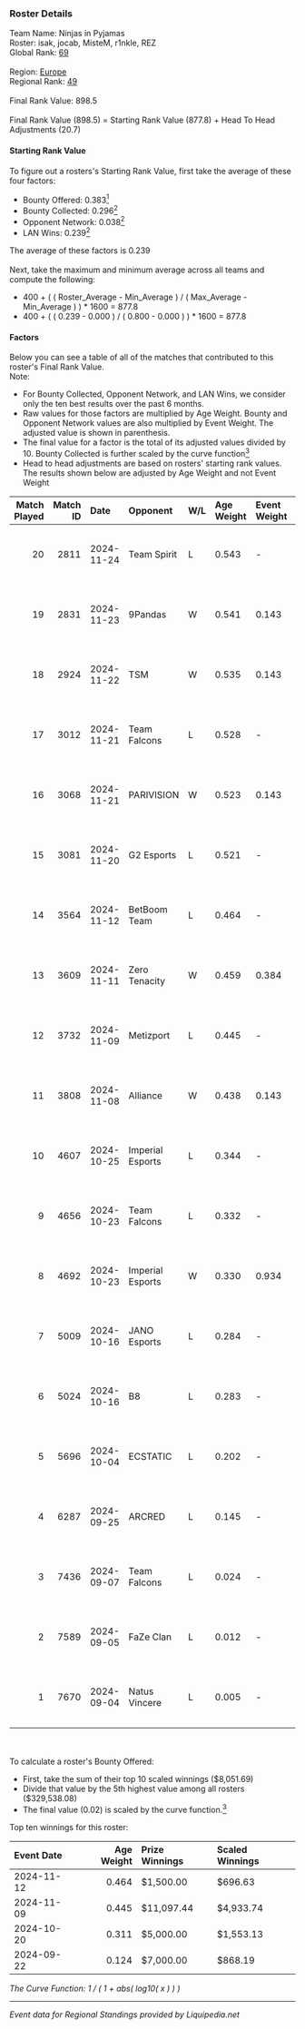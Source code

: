 ### Roster Details<br />
Team Name: Ninjas in Pyjamas<br />
Roster: isak, jocab, MisteM, r1nkle, REZ<br />
Global Rank: [69](../standings_global.md)<br />
<br />
Region: [Europe]( ../standings_europe.md)<br />
Regional Rank: [49]( ../standings_europe.md)<br />
<br />
Final Rank Value:  898.5<br />
<br />
Final Rank Value (898.5) = Starting Rank Value (877.8) + Head To Head Adjustments (20.7)<br />

#### Starting Rank Value<br />
To figure out a rosters's Starting Rank Value, first take the average of these four factors:<br />
- Bounty Offered: 0.383[<sup>1</sup>](#table2)
- Bounty Collected: 0.296[<sup>2</sup>](#table1)
- Opponent Network: 0.038[<sup>2</sup>](#table1)
- LAN Wins: 0.239[<sup>2</sup>](#table1)

The average of these factors is 0.239<br />
<br />
Next, take the maximum and minimum average across all teams and compute the following:<br />
- 400 + ( ( Roster_Average - Min_Average ) / ( Max_Average - Min_Average ) ) * 1600 = 877.8
- 400 + ( ( 0.239 - 0.000 ) / ( 0.800 - 0.000 ) ) * 1600 = 877.8


#### Factors<br />
Below you can see a table of all of the matches that contributed to this roster's Final Rank Value.<br />
Note:<br />

- For Bounty Collected, Opponent Network, and LAN Wins, we consider only the ten best results over the past 6 months.
- Raw values for those factors are multiplied by Age Weight. Bounty and Opponent Network values are also multiplied by Event Weight. The adjusted value is shown in parenthesis.
- The final value for a factor is the total of its adjusted values divided by 10. Bounty Collected is further scaled by the curve function[<sup>3</sup>](#curveFunction)
- Head to head adjustments are based on rosters' starting rank values. The results shown below are adjusted by Age Weight and not Event Weight
<span id="table1"></span><br />


| Match Played | Match ID | Date       | Opponent         | W/L | Age Weight | Event Weight | Bounty Collected | Opponent Network | LAN Wins  | H2H Adj. | Roster                             |
| -: | -: | :- | :- | :- | :- | :- | :- | :- | :- | -: | :- |
|           20 |     2811 | 2024-11-24 | Team Spirit      | L   | 0.543      | -            | -                | -                | -         |    -0.05 | isak, jocab, MisteM, r1nkle, REZ   |
|           19 |     2831 | 2024-11-23 | 9Pandas          | W   | 0.541      | 0.143        | 0.085 (0.007)    | 0.477 (0.037)    | 1 (0.541) |    12.16 | isak, jocab, MisteM, r1nkle, REZ   |
|           18 |     2924 | 2024-11-22 | TSM              | W   | 0.535      | 0.143        | 0.009 (0.001)    | 0.127 (0.010)    | 1 (0.535) |     5.50 | isak, jocab, MisteM, r1nkle, REZ   |
|           17 |     3012 | 2024-11-21 | Team Falcons     | L   | 0.528      | -            | -                | -                | -         |    -0.06 | isak, jocab, MisteM, r1nkle, REZ   |
|           16 |     3068 | 2024-11-21 | PARIVISION       | W   | 0.523      | 0.143        | 0.006 (0.000)    | 0.058 (0.004)    | 1 (0.523) |     5.07 | isak, jocab, MisteM, r1nkle, REZ   |
|           15 |     3081 | 2024-11-20 | G2 Esports       | L   | 0.521      | -            | -                | -                | -         |    -0.08 | isak, jocab, MisteM, r1nkle, REZ   |
|           14 |     3564 | 2024-11-12 | BetBoom Team     | L   | 0.464      | -            | -                | -                | -         |    -4.55 | isak, jocab, MisteM, r1nkle, REZ   |
|           13 |     3609 | 2024-11-11 | Zero Tenacity    | W   | 0.459      | 0.384        | 0.028 (0.005)    | 0.684 (0.121)    | 0 (0.000) |     7.38 | isak, jocab, MisteM, r1nkle, REZ   |
|           12 |     3732 | 2024-11-09 | Metizport        | L   | 0.445      | -            | -                | -                | -         |    -3.33 | isak, jocab, MisteM, r1nkle, REZ   |
|           11 |     3808 | 2024-11-08 | Alliance         | W   | 0.438      | 0.143        | 0.015 (0.001)    | 0.570 (0.036)    | 1 (0.438) |     7.35 | isak, jocab, MisteM, r1nkle, REZ   |
|           10 |     4607 | 2024-10-25 | Imperial Esports | L   | 0.344      | -            | -                | -                | -         |    -3.76 | isak, jocab, MisteM, r1nkle, REZ   |
|            9 |     4656 | 2024-10-23 | Team Falcons     | L   | 0.332      | -            | -                | -                | -         |    -0.03 | isak, jocab, MisteM, r1nkle, REZ   |
|            8 |     4692 | 2024-10-23 | Imperial Esports | W   | 0.330      | 0.934        | 0.092 (0.028)    | 0.562 (0.173)    | 0 (0.000) |     6.87 | isak, jocab, MisteM, r1nkle, REZ   |
|            7 |     5009 | 2024-10-16 | JANO Esports     | L   | 0.284      | -            | -                | -                | -         |    -3.85 | isak, jocab, MisteM, r1nkle, REZ   |
|            6 |     5024 | 2024-10-16 | B8               | L   | 0.283      | -            | -                | -                | -         |    -1.78 | isak, jocab, MisteM, r1nkle, REZ   |
|            5 |     5696 | 2024-10-04 | ECSTATIC         | L   | 0.202      | -            | -                | -                | -         |    -3.09 | isak, jocab, MisteM, r1nkle, REZ   |
|            4 |     6287 | 2024-09-25 | ARCRED           | L   | 0.145      | -            | -                | -                | -         |    -3.05 | isak, maxster, MisteM, r1nkle, REZ |
|            3 |     7436 | 2024-09-07 | Team Falcons     | L   | 0.024      | -            | -                | -                | -         |    -0.00 | alex, isak, maxster, r1nkle, REZ   |
|            2 |     7589 | 2024-09-05 | FaZe Clan        | L   | 0.012      | -            | -                | -                | -         |    -0.00 | alex, isak, maxster, r1nkle, REZ   |
|            1 |     7670 | 2024-09-04 | Natus Vincere    | L   | 0.005      | -            | -                | -                | -         |    -0.00 | alex, isak, maxster, r1nkle, REZ   |

<br />
<span id="table2"></span><br />
To calculate a roster's Bounty Offered:<br />

- First, take the sum of their top 10 scaled winnings ($8,051.69)
- Divide that value by the 5th highest value among all rosters ($329,538.08)
- The final value (0.02) is scaled by the curve function.[<sup>3</sup>](#curveFunction)

Top ten winnings for this roster:<br />

| Event Date | Age Weight | Prize Winnings | Scaled Winnings |
| :- | -: | :- | :- |
| 2024-11-12 |      0.464 | $1,500.00      | $696.63         |
| 2024-11-09 |      0.445 | $11,097.44     | $4,933.74       |
| 2024-10-20 |      0.311 | $5,000.00      | $1,553.13       |
| 2024-09-22 |      0.124 | $7,000.00      | $868.19         |


<span id="curveFunction"></span>_The Curve Function: 1 / ( 1 + abs( log10( x ) ) )_<br />

---
_Event data for Regional Standings provided by Liquipedia.net_<br />
